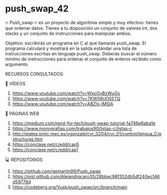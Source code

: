 # push_swap_42

🔥 Push_swap 🔥 es un proyecto de algoritmia simple y muy efectivo: tienes que ordenar
datos. Tienes a tu disposición un conjunto de valores int, dos stacks y un conjunto de
instrucciones para manipular ambos.

Objetivo: escribirás un programa en C al que llamarás push_swap.
El programa calculará y mostrará en la salida estándar una lista de instrucciones escritas
en lenguaje push_swap. Deberás buscar el número mínimo de instrucciones para ordenar
el conjunto de enteros recibido como argumento.

RECURSOS CONSULTADOS:
  
  🎥 VÍDEOS
1. https://www.youtube.com/watch?v=WxoGvBzWuGs
2. https://www.youtube.com/watch?v=7KW59UO55TQ
3. https://www.youtube.com/watch?v=ABZIs-lMSlA

  📒 PÁGINAS WEB 
1. https://medium.com/nerd-for-tech/push-swap-tutorial-fa746e6aba1e
2. https://www.monografias.com/trabajos90/listas-c/listas-c
3. http://platea.pntic.mec.es/vgonzale/cyr_0204/cyr_01/control/lengua_C/estructuras.htm
4. https://conclase.net/c/edd/cap5
5. https://conclase.net/c/edd/cap1

  💻 REPOSITORIOS
1. https://github.com/gemartin99/Push_swap
2. https://gist.github.com/Alejandrocaro35/28bbec98f352db5df240ec146d59778d
3. https://codeberg.org/Vusk/push_swap/src/branch/main
